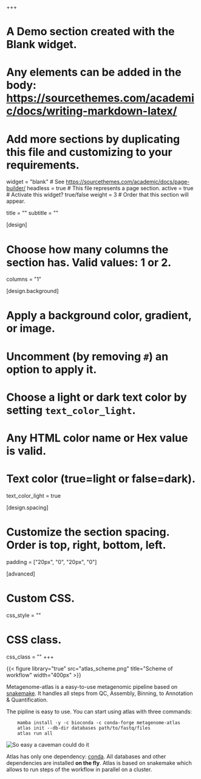 +++
# A Demo section created with the Blank widget.
# Any elements can be added in the body: https://sourcethemes.com/academic/docs/writing-markdown-latex/
# Add more sections by duplicating this file and customizing to your requirements.

widget = "blank"  # See https://sourcethemes.com/academic/docs/page-builder/
headless = true  # This file represents a page section.
active = true  # Activate this widget? true/false
weight = 3  # Order that this section will appear.

title = ""
subtitle = ""

[design]
  # Choose how many columns the section has. Valid values: 1 or 2.
  columns = "1"

[design.background]
  # Apply a background color, gradient, or image.
  #   Uncomment (by removing `#`) an option to apply it.
  #   Choose a light or dark text color by setting `text_color_light`.
  #   Any HTML color name or Hex value is valid.



  # Text color (true=light or false=dark).
  text_color_light = true

[design.spacing]
  # Customize the section spacing. Order is top, right, bottom, left.
  padding = ["20px", "0", "20px", "0"]

[advanced]
 # Custom CSS.
 css_style = ""

 # CSS class.
 css_class = ""
+++

{{< figure library="true" src="atlas_scheme.png" title="Scheme of workflow" width="400px" >}}

Metagenome-atlas is a easy-to-use metagenomic pipeline based on [snakemake](https://snakemake.github.io/). It handles all steps from QC, Assembly, Binning, to Annotation & Quantification.

The pipline is easy to use. You can start using atlas with three commands:

```
    mamba install -y -c bioconda -c conda-forge metagenome-atlas
    atlas init --db-dir databases path/to/fastq/files
    atlas run all
```

![So easy a caveman could do it](img/caveman.jpg)


Atlas has only one dependency: [conda](http://anaconda.org/). All databases and other dependencies are installed **on the fly**.
Atlas is based on snakemake which allows to run steps of the workflow in parallel on a cluster.


<!-- ## See metagenome atlas in action
[Video](https://asciinema.org/a/337467)
<script async id="asciicast-337467" src="https://asciinema.org/a/337467.js" charset="utf-8"></script>
 -->



<!-- [![asciicast](https://asciinema.org/a/337467.svg)](https://asciinema.org/a/337467) -->
